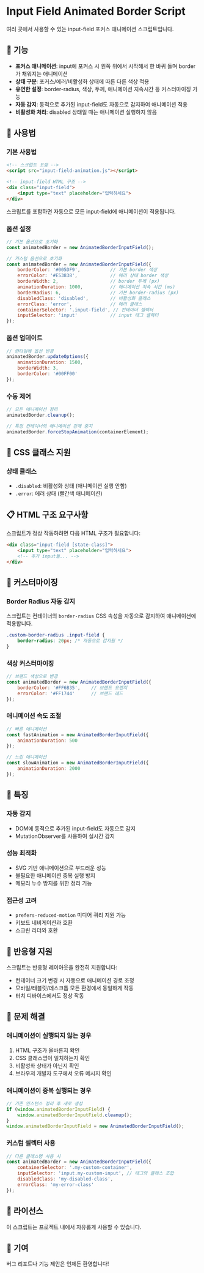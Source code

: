 # Input Field Animated Border Script

여러 곳에서 사용할 수 있는 input-field 포커스 애니메이션 스크립트입니다.

## 🎯 기능

- **포커스 애니메이션**: input에 포커스 시 왼쪽 위에서 시작해서 한 바퀴 돌며 border가 채워지는 애니메이션
- **상태 구분**: 포커스/에러/비활성화 상태에 따른 다른 색상 적용
- **유연한 설정**: border-radius, 색상, 두께, 애니메이션 지속시간 등 커스터마이징 가능
- **자동 감지**: 동적으로 추가된 input-field도 자동으로 감지하여 애니메이션 적용
- **비활성화 처리**: disabled 상태일 때는 애니메이션 실행하지 않음

## 🚀 사용법

### 기본 사용법

```html
<!-- 스크립트 포함 -->
<script src="input-field-animation.js"></script>

<!-- input-field HTML 구조 -->
<div class="input-field">
    <input type="text" placeholder="입력하세요">
</div>
```

스크립트를 포함하면 자동으로 모든 input-field에 애니메이션이 적용됩니다.

### 옵션 설정

```javascript
// 기본 옵션으로 초기화
const animatedBorder = new AnimatedBorderInputField();

// 커스텀 옵션으로 초기화
const animatedBorder = new AnimatedBorderInputField({
    borderColor: '#005DF9',           // 기본 border 색상
    errorColor: '#E53838',            // 에러 상태 border 색상
    borderWidth: 2,                   // border 두께 (px)
    animationDuration: 1000,          // 애니메이션 지속 시간 (ms)
    borderRadius: 6,                  // 기본 border-radius (px)
    disabledClass: 'disabled',        // 비활성화 클래스
    errorClass: 'error',              // 에러 클래스
    containerSelector: '.input-field', // 컨테이너 셀렉터
    inputSelector: 'input'            // input 태그 셀렉터
});
```

### 옵션 업데이트

```javascript
// 런타임에 옵션 변경
animatedBorder.updateOptions({
    animationDuration: 1500,
    borderWidth: 3,
    borderColor: '#00FF00'
});
```

### 수동 제어

```javascript
// 모든 애니메이션 정리
animatedBorder.cleanup();

// 특정 컨테이너의 애니메이션 강제 중지
animatedBorder.forceStopAnimation(containerElement);
```

## 🎨 CSS 클래스 지원

### 상태 클래스

- `.disabled`: 비활성화 상태 (애니메이션 실행 안함)
- `.error`: 에러 상태 (빨간색 애니메이션)

## 📋 HTML 구조 요구사항

스크립트가 정상 작동하려면 다음 HTML 구조가 필요합니다:

```html
<div class="input-field [state-class]">
    <input type="text" placeholder="입력하세요">
    <!-- 추가 input들... -->
</div>
```

## 🔧 커스터마이징

### Border Radius 자동 감지

스크립트는 컨테이너의 `border-radius` CSS 속성을 자동으로 감지하여 애니메이션에 적용합니다.

```css
.custom-border-radius .input-field {
    border-radius: 20px; /* 자동으로 감지됨 */
}
```

### 색상 커스터마이징

```javascript
// 브랜드 색상으로 변경
const animatedBorder = new AnimatedBorderInputField({
    borderColor: '#FF6B35',    // 브랜드 오렌지
    errorColor: '#FF1744'      // 브랜드 레드
});
```

### 애니메이션 속도 조절

```javascript
// 빠른 애니메이션
const fastAnimation = new AnimatedBorderInputField({
    animationDuration: 500
});

// 느린 애니메이션
const slowAnimation = new AnimatedBorderInputField({
    animationDuration: 2000
});
```

## 🌟 특징

### 자동 감지
- DOM에 동적으로 추가된 input-field도 자동으로 감지
- MutationObserver를 사용하여 실시간 감지

### 성능 최적화
- SVG 기반 애니메이션으로 부드러운 성능
- 불필요한 애니메이션 중복 실행 방지
- 메모리 누수 방지를 위한 정리 기능

### 접근성 고려
- `prefers-reduced-motion` 미디어 쿼리 지원 가능
- 키보드 네비게이션과 호환
- 스크린 리더와 호환

## 📱 반응형 지원

스크립트는 반응형 레이아웃을 완전히 지원합니다:

- 컨테이너 크기 변경 시 자동으로 애니메이션 경로 조정
- 모바일/태블릿/데스크톱 모든 환경에서 동일하게 작동
- 터치 디바이스에서도 정상 작동

## 🐛 문제 해결

### 애니메이션이 실행되지 않는 경우

1. HTML 구조가 올바른지 확인
2. CSS 클래스명이 일치하는지 확인
3. 비활성화 상태가 아닌지 확인
4. 브라우저 개발자 도구에서 오류 메시지 확인

### 애니메이션이 중복 실행되는 경우

```javascript
// 기존 인스턴스 정리 후 새로 생성
if (window.animatedBorderInputField) {
    window.animatedBorderInputField.cleanup();
}
window.animatedBorderInputField = new AnimatedBorderInputField();
```

### 커스텀 셀렉터 사용

```javascript
// 다른 클래스명 사용 시
const animatedBorder = new AnimatedBorderInputField({
    containerSelector: '.my-custom-container',
    inputSelector: 'input.my-custom-input', // 태그와 클래스 조합
    disabledClass: 'my-disabled-class',
    errorClass: 'my-error-class'
});
```

## 📄 라이선스

이 스크립트는 프로젝트 내에서 자유롭게 사용할 수 있습니다.

## 🤝 기여

버그 리포트나 기능 제안은 언제든 환영합니다!
